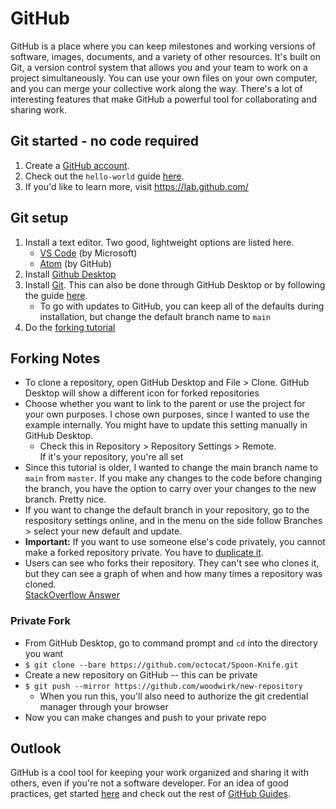 # GitHub
GitHub is a place where you can keep milestones and working versions of software, images, documents, and a variety of other resources. It's built on Git, a version control system that allows you and your team to work on a project simultaneously. You can use your own files on your own computer, and you can merge your collective work along the way. There's a lot of interesting features that make GitHub a powerful tool for collaborating and sharing work.

## Git started - no code required
1. Create a [GitHub account](https://github.com/). 
2. Check out the `hello-world` guide [here](https://guides.github.com/activities/hello-world/).
3. If you'd like to learn more, visit https://lab.github.com/

## Git setup
1. Install a text editor. Two good, lightweight options are listed here.
    - [VS Code](https://code.visualstudio.com/) (by Microsoft)
    - [Atom](https://atom.io/) (by GitHub)
2. Install [Github Desktop](https://desktop.github.com/)
3. Install [Git](https://git-scm.com/). This can also be done through GitHub Desktop or by following the guide [here](https://github.com/git-guides/install-git).
    - To go with updates to GitHub, you can keep all of the defaults during installation, but change the default branch name to `main`
4. Do the [forking tutorial](https://guides.github.com/activities/forking/)  
    
## Forking Notes
- To clone a repository, open GitHub Desktop and File > Clone. GitHub Desktop will show a different icon for forked repositories
- Choose whether you want to link to the parent or use the project for your own purposes. I chose own purposes, since I wanted to use the example internally. You might have to update this setting manually in GitHub Desktop.
    - Check this in Repository > Repository Settings > Remote.  
    If it's your repository, you're all set
- Since this tutorial is older, I wanted to change the main branch name to `main` from `master`. If you make any changes to the code before changing the branch, you have the option to carry over your changes to the new branch. Pretty nice.
- If you want to change the default branch in your repository, go to the respository settings online, and in the menu on the side follow Branches > select your new default and update.
- **Important:** If you want to use someone else's code privately, you cannot make a forked repository private. You have to [duplicate it](https://docs.github.com/en/free-pro-team@latest/github/creating-cloning-and-archiving-repositories/duplicating-a-repository).
- Users can see who forks their repository. They can't see who clones it, but they can see a graph of when and how many times a repository was cloned.  
[StackOverflow Answer](https://stackoverflow.com/questions/20927871/can-the-owner-of-a-repo-see-clones)

### Private Fork
* From GitHub Desktop, go to command prompt and `cd` into the directory you want
* `$ git clone --bare https://github.com/octocat/Spoon-Knife.git`
* Create a new repository on GitHub -- this can be private
* `$ git push --mirror https://github.com/woodwirk/new-repository`
    * When you run this, you'll also need to authorize the git credential manager through your browser
* Now you can make changes and push to your private repo

## Outlook
GitHub is a cool tool for keeping your work organized and sharing it with others, even if you're not a software developer. For an idea of good practices, get started [here](https://guides.github.com/introduction/flow/) and check out the rest of [GitHub Guides](https://guides.github.com/).